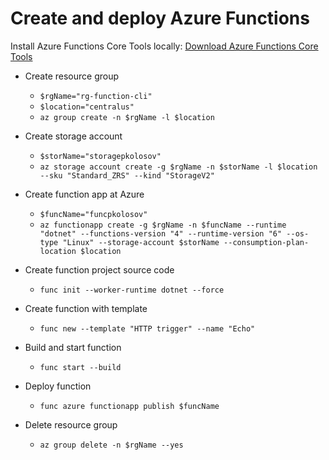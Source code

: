 ﻿# Create and deploy Azure Functions

Install Azure Functions Core Tools
locally: [Download Azure Functions Core Tools](https://docs.microsoft.com/en-us/azure/azure-functions/functions-run-local)

- Create resource group
    - `$rgName="rg-function-cli"`
    - `$location="centralus"`
    - `az group create -n $rgName -l $location`

- Create storage account
    - `$storName="storagepkolosov"`
    - `az storage account create -g $rgName -n $storName -l $location --sku "Standard_ZRS" --kind "StorageV2"`

- Create function app at Azure
    - `$funcName="funcpkolosov"`
    - `az functionapp create -g $rgName -n $funcName --runtime "dotnet" --functions-version "4" --runtime-version "6" --os-type "Linux" --storage-account $storName --consumption-plan-location $location`

- Create function project source code
    - `func init --worker-runtime dotnet --force`

- Create function with template
    - `func new --template "HTTP trigger" --name "Echo"`

- Build and start function
    - `func start --build`

- Deploy function
    - `func azure functionapp publish $funcName`

- Delete resource group
    - `az group delete -n $rgName --yes`